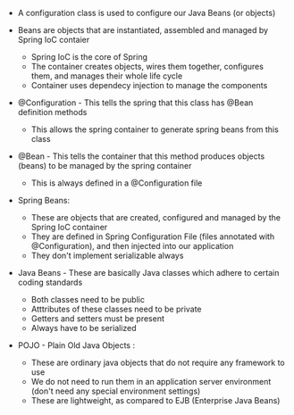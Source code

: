 * A configuration class is used to configure our Java Beans (or objects)
* Beans are objects that are instantiated, assembled and managed by Spring IoC contaier
    * Spring IoC is the core of Spring
    * The container creates objects, wires them together, configures them, and manages their whole life cycle
    * Container uses dependecy injection to manage the components
    
* @Configuration - This tells the spring that this class has @Bean definition methods
    * This allows the spring container to generate spring beans from this class
    
* @Bean - This tells the container that this method produces objects (beans) to be managed by the spring container
    * This is always defined in a @Configuration file


* Spring Beans:
    * These are objects that are created, configured and managed by the Spring IoC container
    * They are defined in Spring Configuration File (files annotated with @Configuration), and then injected into our application
    * They don't implement serializable always    


* Java Beans - These are basically Java classes which adhere to certain coding standards
    * Both classes need to be public
    * Atttributes of these classes need to be private
    * Getters and setters must be present
    * Always have to be serialized
    
* POJO - Plain Old Java Objects :
    * These are ordinary java objects that do not require any framework to use
    * We do not need to run them in an application server environment (don't need any special environment settings)
    * These are lightweight, as compared to EJB (Enterprise Java Beans)